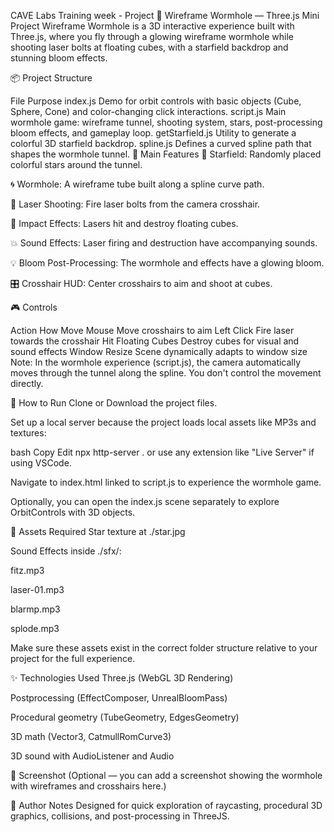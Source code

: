 CAVE Labs Training week - Project
🚀 Wireframe Wormhole — Three.js Mini Project
Wireframe Wormhole is a 3D interactive experience built with Three.js, where you fly through a glowing wireframe wormhole while shooting laser bolts at floating cubes, with a starfield backdrop and stunning bloom effects.

📦 Project Structure

File	Purpose
index.js	Demo for orbit controls with basic objects (Cube, Sphere, Cone) and color-changing click interactions.
script.js	Main wormhole game: wireframe tunnel, shooting system, stars, post-processing bloom effects, and gameplay loop.
getStarfield.js	Utility to generate a colorful 3D starfield backdrop.
spline.js	Defines a curved spline path that shapes the wormhole tunnel.
🧩 Main Features
🌌 Starfield: Randomly placed colorful stars around the tunnel.

🌀 Wormhole: A wireframe tube built along a spline curve path.

🔫 Laser Shooting: Fire laser bolts from the camera crosshair.

🎯 Impact Effects: Lasers hit and destroy floating cubes.

💥 Sound Effects: Laser firing and destruction have accompanying sounds.

💡 Bloom Post-Processing: The wormhole and effects have a glowing bloom.

🎛️ Crosshair HUD: Center crosshairs to aim and shoot at cubes.

🎮 Controls

Action	How
Move Mouse	Move crosshairs to aim
Left Click	Fire laser towards the crosshair
Hit Floating Cubes	Destroy cubes for visual and sound effects
Window Resize	Scene dynamically adapts to window size
Note: In the wormhole experience (script.js), the camera automatically moves through the tunnel along the spline. You don't control the movement directly.

📜 How to Run
Clone or Download the project files.

Set up a local server because the project loads local assets like MP3s and textures:

bash
Copy
Edit
npx http-server .
or use any extension like "Live Server" if using VSCode.

Navigate to index.html linked to script.js to experience the wormhole game.

Optionally, you can open the index.js scene separately to explore OrbitControls with 3D objects.

🎵 Assets Required
Star texture at ./star.jpg

Sound Effects inside ./sfx/:

fitz.mp3

laser-01.mp3

blarmp.mp3

splode.mp3

Make sure these assets exist in the correct folder structure relative to your project for the full experience.

✨ Technologies Used
Three.js (WebGL 3D Rendering)

Postprocessing (EffectComposer, UnrealBloomPass)

Procedural geometry (TubeGeometry, EdgesGeometry)

3D math (Vector3, CatmullRomCurve3)

3D sound with AudioListener and Audio

📸 Screenshot
(Optional — you can add a screenshot showing the wormhole with wireframes and crosshairs here.)

🧠 Author Notes
Designed for quick exploration of raycasting, procedural 3D graphics, collisions, and post-processing in ThreeJS.
